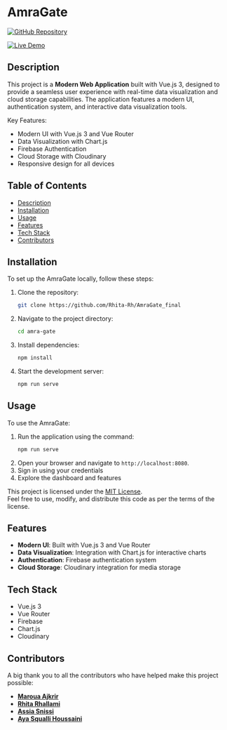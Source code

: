 # AmraGate

[![GitHub Repository](https://img.shields.io/badge/GitHub-Repository-blue?logo=github)](https://github.com/Rhita-Rh/AmraGate_final)

[![Live Demo](https://img.shields.io/badge/Live-Demo-brightgreen)](https://your-demo-url.com)

## Description

This project is a **Modern Web Application** built with Vue.js 3, designed to provide a seamless user experience with real-time data visualization and cloud storage capabilities. The application features a modern UI, authentication system, and interactive data visualization tools.

Key Features:
- Modern UI with Vue.js 3 and Vue Router
- Data Visualization with Chart.js
- Firebase Authentication
- Cloud Storage with Cloudinary
- Responsive design for all devices

## Table of Contents

- [Description](#description)
- [Installation](#installation)
- [Usage](#usage)
- [Features](#features)
- [Tech Stack](#tech-stack)
- [Contributors](#contributors)

## Installation

To set up the AmraGate locally, follow these steps:

1. Clone the repository:
   ```bash
   git clone https://github.com/Rhita-Rh/AmraGate_final
   ```
2. Navigate to the project directory:
   ```bash
   cd amra-gate
   ```
3. Install dependencies:
   ```bash
   npm install
   ```
4. Start the development server:
   ```bash
   npm run serve
   ```

## Usage

To use the AmraGate:

1. Run the application using the command:
   ```bash
   npm run serve
   ```
2. Open your browser and navigate to `http://localhost:8080`.
3. Sign in using your credentials
4. Explore the dashboard and features

This project is licensed under the [MIT License](LICENSE).  
Feel free to use, modify, and distribute this code as per the terms of the license.

## Features

- **Modern UI**: Built with Vue.js 3 and Vue Router
- **Data Visualization**: Integration with Chart.js for interactive charts
- **Authentication**: Firebase authentication system
- **Cloud Storage**: Cloudinary integration for media storage

## Tech Stack

- Vue.js 3
- Vue Router
- Firebase
- Chart.js
- Cloudinary

## Contributors

A big thank you to all the contributors who have helped make this project possible:

- **[Maroua Ajkrir](https://github.com/marvouch)** 
- **[Rhita Rhallami](https://github.com/Rhita-Rh)**
- **[Assia Snissi](https://github.com/SniAssia)** 
- **[Aya Squalli Houssaini](https://github.com/ayasqualli)**

